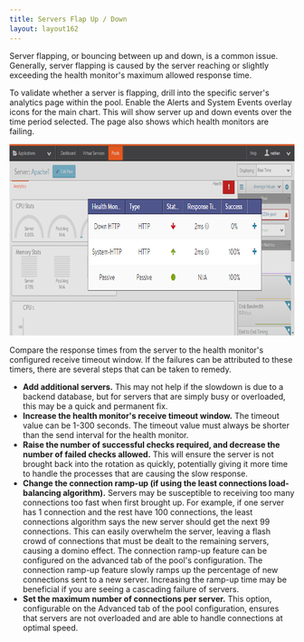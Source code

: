 ```yaml
---
title: Servers Flap Up / Down
layout: layout162
---
```

Server flapping, or bouncing between up and down, is a common issue. Generally, server flapping is caused by the server reaching or slightly exceeding the health monitor's maximum allowed response time.

To validate whether a server is flapping, drill into the specific server's analytics page within the pool. Enable the Alerts and System Events overlay icons for the main chart. This will show server up and down events over the time period selected. The page also shows which health monitors are failing.

<a href="img/HealthMonitor2.png"><img class="alignnone wp-image-398 size-full" src="img/HealthMonitor2.png" alt="HealthMonitor2" width="800" height="338"></a>

Compare the response times from the server to the health monitor's configured receive timeout window. If the failures can be attributed to these timers, there are several steps that can be taken to remedy.

* **Add additional servers.** This may not help if the slowdown is due to a backend database, but for servers that are simply busy or overloaded, this may be a quick and permanent fix. 
* **Increase the health monitor's receive timeout window.** The timeout value can be 1-300 seconds. The timeout value must always be shorter than the send interval for the health monitor. 
* **Raise the number of successful checks required, and decrease the number of failed checks allowed.** This will ensure the server is not brought back into the rotation as quickly, potentially giving it more time to handle the processes that are causing the slow response. 
* **Change the connection ramp-up (if using the least connections load-balancing algorithm).** Servers may be susceptible to receiving too many connections too fast when first brought up. For example, if one server has 1 connection and the rest have 100 connections, the least connections algorithm says the new server should get the next 99 connections. This can easily overwhelm the server, leaving a flash crowd of connections that must be dealt to the remaining servers, causing a domino effect. The connection ramp-up feature can be configured on the advanced tab of the pool's configuration. The connection ramp-up feature slowly ramps up the percentage of new connections sent to a new server. Increasing the ramp-up time may be beneficial if you are seeing a cascading failure of servers. 
* **Set the maximum number of connections per server.** This option, configurable on the Advanced tab of the pool configuration, ensures that servers are not overloaded and are able to handle connections at optimal speed.  